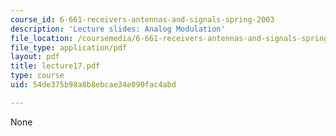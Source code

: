 ```yaml
---
course_id: 6-661-receivers-antennas-and-signals-spring-2003
description: 'Lecture slides: Analog Modulation'
file_location: /coursemedia/6-661-receivers-antennas-and-signals-spring-2003/54de375b98a8b8ebcae34e090fac4abd_lecture17.pdf
file_type: application/pdf
layout: pdf
title: lecture17.pdf
type: course
uid: 54de375b98a8b8ebcae34e090fac4abd

---
```

None